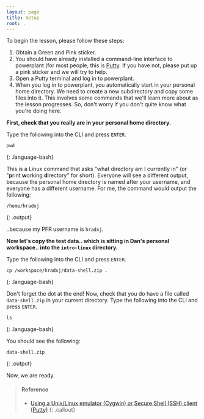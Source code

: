 ```yaml
---
layout: page
title: Setup
root: .
---
```


To begin the lesson, please follow these steps:

1. Obtain a Green and Pink sticker.
2. You should have already installed a command-line interface to powerplant (for most people, this is [Putty](https://powerplant.pfr.co.nz/guide/cli). If you have not, please put up a pink sticker and we will try to help.
3. Open a Putty terminal and log in to powerplant.
3. When you log in to powerplant, you automatically start in your personal home directory. We need to create a new 
subdirectory and copy some files into it. This involves some commands that we'll learn more about as the lesson progresses.
So, don't worry if you don't quite know what you're doing here.

**First, check that you really are in your personal home directory.**

Type the following into the CLI and press `ENTER`.

~~~
pwd
~~~
{: .language-bash}

This is a Linux command that asks "what directory am I currently in" (or "**p**rint **w**orking **d**irectory" for short).
Everyone will see a different output, because the personal home directory is named after your username, and everyone has a 
different username. For me, the command would output the following:

~~~
/home/hradxj
~~~
{: .output}

..because my PFR username is `hradxj`. 


**Now let's copy the test data.. which is sitting in Dan's personal workspace.. into the `intro-linux` directory.**

Type the following into the CLI and press `ENTER`.

```
cp /workspace/hradxj/data-shell.zip .
```
{: .language-bash}

Don't forget the dot at the end! 
Now, check that you do have a file called `data-shell.zip` in your current directory.
Type the following into the CLI and press `ENTER`.

```
ls
```
{: .language-bash}

You should see the following:
```
data-shell.zip
```
{: .output}

Now, we are ready.

> #### Reference
> * [Using a Unix/Linux emulator (Cygwin) or Secure Shell (SSH) client (Putty)](http://faculty.smu.edu/reynolds/unixtut/windows.html)
{: .callout}
